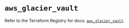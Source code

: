 # `aws_glacier_vault`

Refer to the Terraform Registry for docs: [`aws_glacier_vault`](https://registry.terraform.io/providers/hashicorp/aws/6.11.0/docs/resources/glacier_vault).

